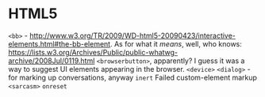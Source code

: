 # HTML5

`<bb>` - http://www.w3.org/TR/2009/WD-html5-20090423/interactive-elements.html#the-bb-element. As for what it *means*, well, who knows: https://lists.w3.org/Archives/Public/public-whatwg-archive/2008Jul/0119.html `<browserbutton>`, apparently? I guess it was a way to suggest UI elements appearing in the browser.
`<device>`
`<dialog>` - for marking up conversations, anyway
`inert`
Failed custom-element markup
`<sarcasm>`
`onreset`
